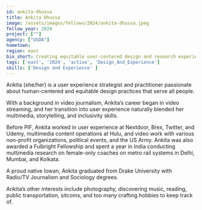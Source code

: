 ```yaml
---
id: ankita-dhussa
title: Ankita Dhussa
image: /assets/images/fellows/2024/ankita-dhussa.jpeg
fellow_year: 2024
project: [""]
agency: ["USDA"]
hometown: 
region: east
bio_short: Creating equitable user-centered design and research experiences.
tags: ['east', '2024', 'active', 'Design_And_Experience']
skills: ['Design and Experience' ]
---
```

Ankita (she/her) is a user experience strategist and practitioner passionate about human-centered and equitable design practices that serve all people. 

With a background in video journalism, Ankita’s career began in video streaming, and her transition into user experience naturally blended her multimedia, storytelling, and inclusivity skills. 

Before PIF, Ankita worked in user experience at Nextdoor, Brex, Twitter, and Udemy, multimedia content operations at Hulu, and video work with various non-profit organizations, political events, and the US Army. Ankita was also awarded a Fulbright Fellowship and spent a year in India conducting multimedia research on female-only coaches on metro rail systems in Delhi, Mumbai, and Kolkata. 

A proud native Iowan, Ankita graduated from Drake University with Radio/TV Journalism and Sociology degrees. 

Ankita’s other interests include photography, discovering music, reading, public transportation, sitcoms, and too many crafting hobbies to keep track of.